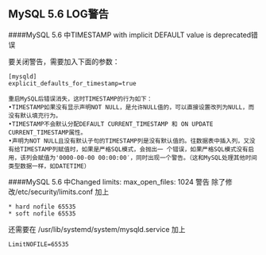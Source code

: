 ## MySQL 5.6 LOG警告

####MySQL 5.6 中TIMESTAMP with implicit DEFAULT value is deprecated错误

要关闭警告，需要加入下面的参数：

    [mysqld]
    explicit_defaults_for_timestamp=true
    
    重启MySQL后错误消失，这时TIMESTAMP的行为如下：
    •TIMESTAMP如果没有显示声明NOT NULL，是允许NULL值的，可以直接设置改列为NULL，而没有默认填充行为。
    •TIMESTAMP不会默认分配DEFAULT CURRENT_TIMESTAMP 和 ON UPDATE CURRENT_TIMESTAMP属性。
    •声明为NOT NULL且没有默认子句的TIMESTAMP列是没有默认值的。往数据表中插入列，又没有给TIMESTAMP列赋值时，如果是严格SQL模式，会抛出一 个错误，如果严格SQL模式没有启用，该列会赋值为'0000-00-00 00:00:00′，同时出现一个警告。（这和MySQL处理其他时间类型数据一样，如DATETIME）
    
    
####MySQL 5.6 中Changed limits: max_open_files: 1024 警告
除了修改/etc/security/limits.conf 加上

    * hard nofile 65535  
    * soft nofile 65535  

还需要在  /usr/lib/systemd/system/mysqld.service 加上

    LimitNOFILE=65535
    